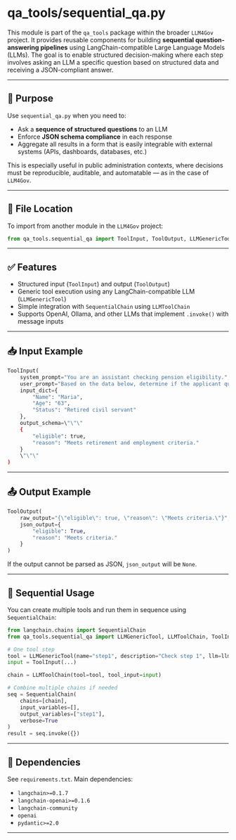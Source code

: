 # qa_tools/sequential_qa.py

This module is part of the `qa_tools` package within the broader `LLM4Gov` project. It provides reusable components for building **sequential question-answering pipelines** using LangChain-compatible Large Language Models (LLMs). The goal is to enable structured decision-making where each step involves asking an LLM a specific question based on structured data and receiving a JSON-compliant answer.

---

## 🎯 Purpose

Use `sequential_qa.py` when you need to:

- Ask a **sequence of structured questions** to an LLM
- Enforce **JSON schema compliance** in each response
- Aggregate all results in a form that is easily integrable with external systems (APIs, dashboards, databases, etc.)

This is especially useful in public administration contexts, where decisions must be reproducible, auditable, and automatable — as in the case of `LLM4Gov`.

---

## 📁 File Location

To import from another module in the `LLM4Gov` project:

```python
from qa_tools.sequential_qa import ToolInput, ToolOutput, LLMGenericTool, LLMToolChain
````

---

## ✅ Features

* Structured input (`ToolInput`) and output (`ToolOutput`)
* Generic tool execution using any LangChain-compatible LLM (`LLMGenericTool`)
* Simple integration with `SequentialChain` using `LLMToolChain`
* Supports OpenAI, Ollama, and other LLMs that implement `.invoke()` with message inputs

---

## 📥 Input Example

```python
ToolInput(
    system_prompt="You are an assistant checking pension eligibility.",
    user_prompt="Based on the data below, determine if the applicant qualifies:",
    input_dict={
        "Name": "Maria",
        "Age": "63",
        "Status": "Retired civil servant"
    },
    output_schema=\"\"\"
    {
        "eligible": true,
        "reason": "Meets retirement and employment criteria."
    }
    \"\"\"
)
```

---

## 📤 Output Example

```python
ToolOutput(
    raw_output="{\"eligible\": true, \"reason\": \"Meets criteria.\"}",
    json_output={
        "eligible": True,
        "reason": "Meets criteria."
    }
)
```

If the output cannot be parsed as JSON, `json_output` will be `None`.

---

## 🔁 Sequential Usage

You can create multiple tools and run them in sequence using `SequentialChain`:

```python
from langchain.chains import SequentialChain
from qa_tools.sequential_qa import LLMGenericTool, LLMToolChain, ToolInput

# One tool step
tool = LLMGenericTool(name="step1", description="Check step 1", llm=llm)
input = ToolInput(...)

chain = LLMToolChain(tool=tool, tool_input=input)

# Combine multiple chains if needed
seq = SequentialChain(
    chains=[chain],
    input_variables=[],
    output_variables=["step1"],
    verbose=True
)
result = seq.invoke({})
```

---

## 🧪 Dependencies

See `requirements.txt`. Main dependencies:

* `langchain>=0.1.7`
* `langchain-openai>=0.1.6`
* `langchain-community`
* `openai`
* `pydantic>=2.0`

---

